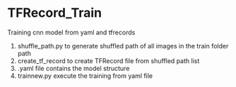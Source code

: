 # TFRecord_Train
Training cnn model from yaml and tfrecords

1. shuffle_path.py to generate shuffled path of all images in the train folder path 
2. create_tf_record to create TFRecord file from shuffled path list
3. .yaml file contains the model structure
4. trainnew.py execute the training from yaml file 
